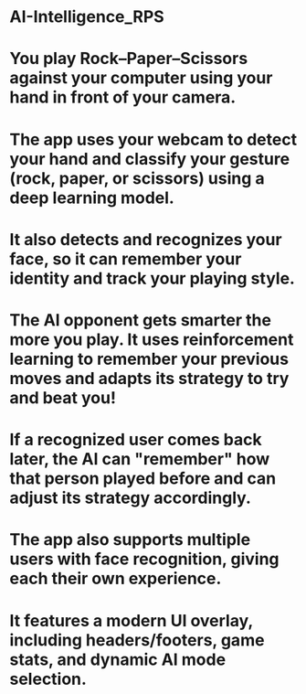 # AI-Intelligence_RPS
# You play Rock–Paper–Scissors against your computer using your hand in front of your camera.

# The app uses your webcam to detect your hand and classify your gesture (rock, paper, or scissors) using a deep learning model.

# It also detects and recognizes your face, so it can remember your identity and track your playing style.

# The AI opponent gets smarter the more you play. It uses reinforcement learning to remember your previous moves and adapts its strategy to try and beat you!

# If a recognized user comes back later, the AI can "remember" how that person played before and can adjust its strategy accordingly.

# The app also supports multiple users with face recognition, giving each their own experience.

# It features a modern UI overlay, including headers/footers, game stats, and dynamic AI mode selection.
